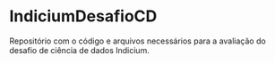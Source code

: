 # IndiciumDesafioCD
Repositório com o código e arquivos necessários para a avaliação do desafio de ciência de dados Indicium.
